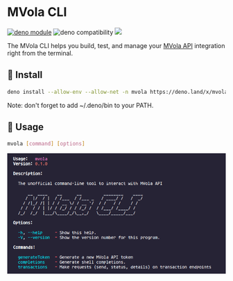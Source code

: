 # MVola CLI

[![deno module](https://shield.deno.dev/x/mvola_cli)](https://deno.land/x/mvola_cli)
![deno compatibility](https://shield.deno.dev/deno/^1.22)
[![](https://img.shields.io/github/workflow/status/tsirysndr/mvola-cli/CI)](https://github.com/tsirysndr/mvola-cli/actions)

The MVola CLI helps you build, test, and manage your [MVola API](https://www.mvola.mg/devportal) integration right from the terminal.

## 🚚 Install

```sh
deno install --allow-env --allow-net -n mvola https://deno.land/x/mvola_cli/src/main.ts
```
Note: don't forget to add ~/.deno/bin to your PATH.
## 🚀 Usage

```sh
mvola [command] [options]
```


<img src="https://raw.githubusercontent.com/tsirysndr/mvola-cli/master/preview.png" />

